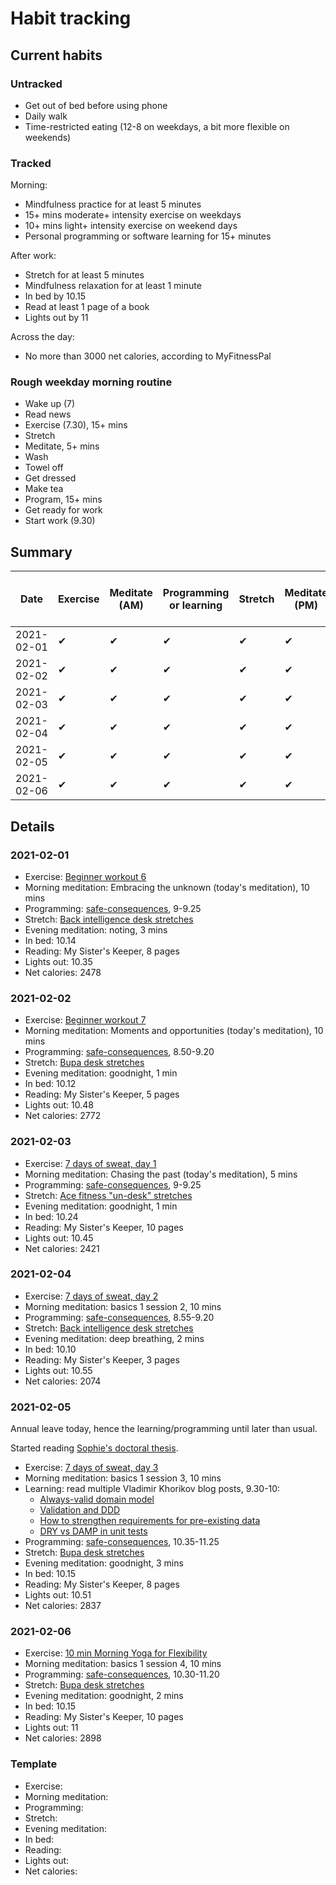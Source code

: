 # Habit tracking

## Current habits

### Untracked

* Get out of bed before using phone
* Daily walk
* Time-restricted eating (12-8 on weekdays, a bit more flexible on weekends)

### Tracked

Morning:

* Mindfulness practice for at least 5 minutes
* 15+ mins moderate+ intensity exercise on weekdays
* 10+ mins light+ intensity exercise on weekend days
* Personal programming or software learning for 15+ minutes

After work:

* Stretch for at least 5 minutes
* Mindfulness relaxation for at least 1 minute
* In bed by 10.15
* Read at least 1 page of a book
* Lights out by 11

Across the day:

* No more than 3000 net calories, according to MyFitnessPal

### Rough weekday morning routine

* Wake up (7)
* Read news
* Exercise (7.30), 15+ mins
* Stretch
* Meditate, 5+ mins
* Wash
* Towel off
* Get dressed
* Make tea
* Program, 15+ mins
* Get ready for work
* Start work (9.30)

## Summary

| Date | Exercise | Meditate (AM) | Programming or learning | Stretch | Meditate (PM) | In bed by 10.15 | Reading | Lights out by 11 | < 3000 calories |
| ---- | -------- | --------------| ----------------------- | ------- | --------------| --------------- | ------- | ---------------- | --------------- |
| 2021-02-01 | ✔ | ✔ | ✔ | ✔ | ✔ | ✔ | ✔ | ✔ | ✔ |
| 2021-02-02 | ✔ | ✔ | ✔ | ✔ | ✔ | ✔ | ✔ | ✔ | ✔ |
| 2021-02-03 | ✔ | ✔ | ✔ | ✔ | ✔ | | ✔ | ✔ | ✔ |
| 2021-02-04 | ✔ | ✔ | ✔ | ✔ | ✔ | ✔ | ✔ | ✔ | ✔ |
| 2021-02-05 | ✔ | ✔ | ✔ | ✔ | ✔ | ✔ | ✔ | ✔ | ✔ |
| 2021-02-06 | ✔ | ✔ | ✔ | ✔ | ✔ | ✔ | ✔ | ✔ | ✔ |

## Details

### 2021-02-01

* Exercise: [Beginner workout 6](https://www.youtube.com/watch?v=IV0rwqHxMDs)
* Morning meditation: Embracing the unknown (today's meditation), 10 mins
* Programming: [safe-consequences](https://github.com/mattgallagher92/safe-consequences), 9-9.25
* Stretch: [Back intelligence desk stretches](https://backintelligence.com/desk-stretches/)
* Evening meditation: noting, 3 mins
* In bed: 10.14
* Reading: My Sister's Keeper, 8 pages
* Lights out: 10.35
* Net calories: 2478

### 2021-02-02

* Exercise: [Beginner workout 7](https://www.youtube.com/watch?v=LDo05xQeKl0)
* Morning meditation: Moments and opportunities (today's meditation), 10 mins
* Programming: [safe-consequences](https://github.com/mattgallagher92/safe-consequences), 8.50-9.20
* Stretch: [Bupa desk stretches](https://www.bupa.co.uk/newsroom/ourviews/desk-stretches)
* Evening meditation: goodnight, 1 min
* In bed: 10.12
* Reading: My Sister's Keeper, 5 pages
* Lights out: 10.48
* Net calories: 2772

### 2021-02-03

* Exercise: [7 days of sweat, day 1](https://www.youtube.com/watch?v=QXmdXilQaqA)
* Morning meditation: Chasing the past (today's meditation), 5 mins
* Programming: [safe-consequences](https://github.com/mattgallagher92/safe-consequences), 9-9.25
* Stretch: [Ace fitness "un-desk" stretches](https://www.acefitness.org/education-and-resources/lifestyle/blog/6554/)
* Evening meditation: goodnight, 1 min
* In bed: 10.24
* Reading: My Sister's Keeper, 10 pages
* Lights out: 10.45
* Net calories: 2421

### 2021-02-04

* Exercise: [7 days of sweat, day 2](https://www.youtube.com/watch?v=LZlHNVNcxF8)
* Morning meditation: basics 1 session 2, 10 mins
* Programming: [safe-consequences](https://github.com/mattgallagher92/safe-consequences), 8.55-9.20
* Stretch: [Back intelligence desk stretches](https://backintelligence.com/desk-stretches/)
* Evening meditation: deep breathing, 2 mins
* In bed: 10.10
* Reading: My Sister's Keeper, 3 pages
* Lights out: 10.55
* Net calories: 2074

### 2021-02-05

Annual leave today, hence the learning/programming until later than usual.

Started reading [Sophie's doctoral thesis](https://ora.ox.ac.uk/objects/uuid:cb910147-d567-4e00-8e7b-626674a38743).

* Exercise: [7 days of sweat, day 3](https://www.youtube.com/watch?v=IXTp_Ww_4zY)
* Morning meditation: basics 1 session 3, 10 mins
* Learning: read multiple Vladimir Khorikov blog posts, 9.30-10:
  * [Always-valid domain model](https://enterprisecraftsmanship.com/posts/always-valid-domain-model/)
  * [Validation and DDD](https://enterprisecraftsmanship.com/posts/validation-and-ddd/)
  * [How to strengthen requirements for pre-existing data](https://enterprisecraftsmanship.com/posts/strengthening-requirements-pre-existing-data/)
  * [DRY vs DAMP in unit tests](https://enterprisecraftsmanship.com/posts/dry-damp-unit-tests/)
* Programming: [safe-consequences](https://github.com/mattgallagher92/safe-consequences), 10.35-11.25
* Stretch: [Bupa desk stretches](https://www.bupa.co.uk/newsroom/ourviews/desk-stretches)
* Evening meditation: goodnight, 3 mins
* In bed: 10.15
* Reading: My Sister's Keeper, 8 pages
* Lights out: 10.51
* Net calories: 2837

### 2021-02-06

* Exercise: [10 min Morning Yoga for Flexibility](https://www.youtube.com/watch?v=Wv0MfxXjMJU)
* Morning meditation: basics 1 session 4, 10 mins
* Programming: [safe-consequences](https://github.com/mattgallagher92/safe-consequences), 10.30-11.20
* Stretch: [Bupa desk stretches](https://www.bupa.co.uk/newsroom/ourviews/desk-stretches)
* Evening meditation: goodnight, 2 mins
* In bed: 10.15
* Reading: My Sister's Keeper, 10 pages
* Lights out: 11
* Net calories: 2898

### Template

* Exercise:
* Morning meditation:
* Programming:
* Stretch:
* Evening meditation:
* In bed:
* Reading:
* Lights out:
* Net calories:
